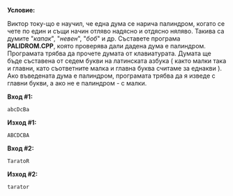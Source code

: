 **Условие:**

Виктор току-що е научил, че една дума се нарича палиндром, когато се чете по един и същи начин отляво надясно и отдясно няляво. Такива са думите "*капак*", "*невен*", "*боб*" и др. Съставете програма **PALIDROM.CPP**, която проверява дали дадена дума е палиндром. Програмата трябва да прочете думата от клавиатурата. Думата ще бъде съставена от седем букви на латинската азбука ( както малки така и главни, като съответните малка и главна буква считаме за еднакви ). Ако въведената дума е палиндром, програмата трябва да я изведе с главни букви, а ако не е палиндром - с малки.

**Вход #1:**

	abcDcBa

**Изход #1:**

	ABCDCBA

**Вход #2:**

	TaratoR

**Изход #2:**

	tarator